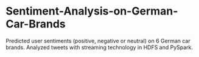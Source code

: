 # Sentiment-Analysis-on-German-Car-Brands
Predicted user sentiments (positive, negative or neutral) on 6 German car brands. Analyzed tweets with streaming technology in HDFS and PySpark.

